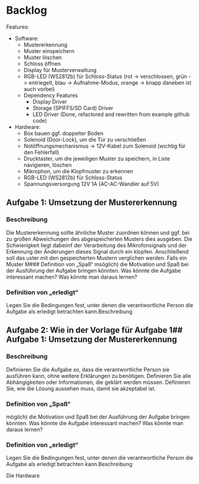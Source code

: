 # Backlog

Features:
- Software:
    - Mustererkennung
    - Muster einspeichern
    - Muster löschen
    - Schloss öffnen
    - Display für Musterverwaltung
    - RGB-LED (WS2812b) für Schloss-Status (rot -> verschlossen, grün -> entriegelt, blau -> Aufnahme-Modus, orange -> knapp daneben ist auch vorbei)
    - Dependency Features
      - Display Driver
      - Storage (SPIFFS/SD Card) Driver
      - LED Driver (Done, refactored and rewritten from example github code)
- Hardware: 
  - Box bauen ggf. doppelter Boden
  - Solenoid (Door-Lock), um die Tür zu verschließen
  - Notöffnungsmechanismus -> 12V-Kabel zum Solenoid (wichtig für den Fehlerfall)
  - Drucktaster, um die jeweiligen Muster zu speichern, in Liste navigieren, löschen
  - Mikrophon, um die Klopfmuster zu erkennen
  - RGB-LED (WS2812b) für Schloss-Status
  - Spannungsversorgung 12V 1A (AC-AC-Wandler auf 5V)
    
## Aufgabe 1: Umsetzung der Mustererkennung

### Beschreibung

Die Mustererkennung sollte ähnliche Muster zuordnen können und ggf. bei zu großen Abweichungen des abgespeicherten Musters dies ausgeben. Die Schwierigkeit liegt dabeiinf der Verarbeitung des Mikrofonsignals und der Erkennung der Änderungen dieses Signal durch ein klopfen. Anschließend soll das uster mit den gespeicherten Mustern verglichen werden. Falls ein Muster 
M### Definition von „Spaß“
msöglich) die Motivation und Spaß bei der Ausführung der Aufgabe bringen könnten. Was könnte die Aufgabe interessant machen? Was könnte man daraus lernen?

### Definition von „erledigt“
Legen Sie die Bedingungen fest, unter denen die verantwortliche Person die Aufgabe als erledigt betrachten kann.Beschreibung



## Aufgabe 2: Wie in der Vorlage für Aufgabe 1## Aufgabe 1:  Umsetzung der Mustererkennung
### Beschreibung
Definieren Sie die Aufgabe so, dass die verantwortliche Person sie ausführen kann, ohne weitere Erklärungen zu benötigen. Definieren Sie alle Abhängigkeiten oder Informationen, die geklärt werden müssen. Definieren Sie, wie die Lösung aussehen muss, damit sie akzeptabel ist.

### Definition von „Spaß“
möglich) die Motivation und Spaß bei der Ausführung der Aufgabe bringen könnten. Was könnte die Aufgabe interessant machen? Was könnte man daraus lernen?

### Definition von „erledigt“
Legen Sie die Bedingungen fest, unter denen die verantwortliche Person die Aufgabe als erledigt betrachten kann.Beschreibung

Die Hardware 